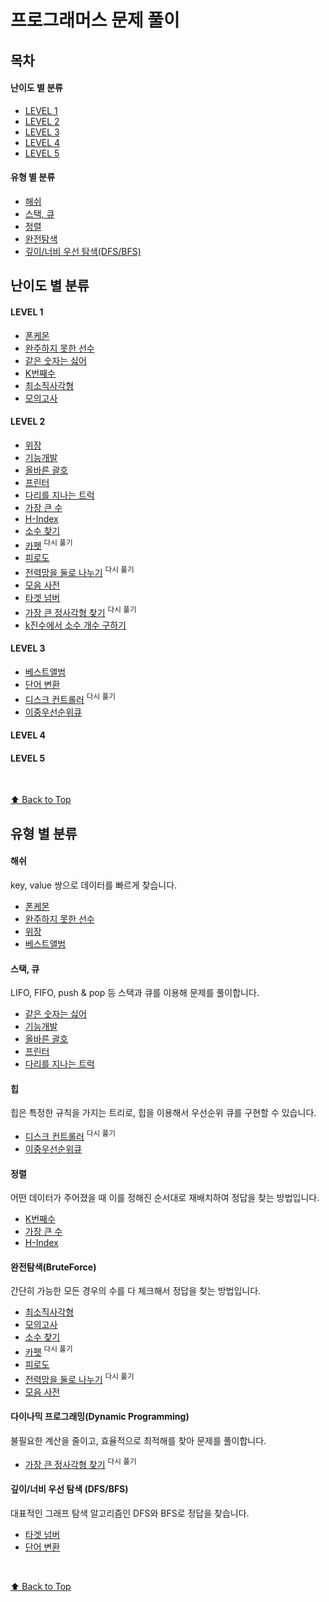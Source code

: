 # 프로그래머스 문제 풀이

## 목차

#### 난이도 별 분류

- [LEVEL 1](#level-1)
- [LEVEL 2](#level-2)
- [LEVEL 3](#level-3)
- [LEVEL 4](#level-4)
- [LEVEL 5](#level-5)

#### 유형 별 분류

- [해쉬](#해쉬)
- [스택, 큐](#스택-큐)
- [정렬](#정렬)
- [완전탐색](#완전탐색bruteforce)
- [깊이/너비 우선 탐색(DFS/BFS)](#깊이너비-우선-탐색-dfsbfs)

## 난이도 별 분류

#### LEVEL 1

- [폰케몬](./Level1/폰켓몬/problem.md)
- [완주하지 못한 선수](./Level1/완주하지%20못한%20선수/problem.md)
- [같은 숫자는 싫어](./Level1/같은%20숫자는%20싫어/problem.md)
- [K번째수](./Level1/K번째수/problem.md)
- [최소직사각형](./Level1/최소직사각형/problem.md)
- [모의고사](./Level1/모의고사/problem.md)

#### LEVEL 2

- [위장](./Level2/위장/problem.md)
- [기능개발](./Level2/기능개발/problem.md)
- [올바른 괄호](./Level2/올바른%20괄호/problem.md)
- [프린터](./Level2/프린터/problem.md)
- [다리를 지나는 트럭](./Level2/다리를%20지나는%20트럭/problem.md)
- [가장 큰 수](./Level2/가장%20큰%20수/problem.md)
- [H-Index](./Level2/H-Index/problem.md)
- [소수 찾기](./Level2/소수%20찾기/problem.md)
- [카펫](./Level2/카펫/problem.md) <sup>다시 풀기</sup>
- [피로도](./Level2/피로도/problem.md)
- [전력망을 둘로 나누기](./Level2/전력망을%20둘로%20나누기/problem.md) <sup>다시 풀기</sup>
- [모음 사전](./Level2/모음%20사전/problem.md)
- [타겟 넘버](./Level2/타겟%20넘버/problem.md)
- [가장 큰 정사각형 찾기](./Level2/가장%20큰%20정사각형%20찾기/problem.md) <sup>다시 풀기</sup>
- [k진수에서 소수 개수 구하기](./Level2/k진수에서%20소수%20개수%20구하기/problem.md)

#### LEVEL 3

- [베스트앨범](./Level3/베스트앨범/problem.md)
- [단어 변환](./Level3/단어%20변환/problem.md)
- [디스크 컨트롤러](./Level3/더%20맵게/problem.md) <sup>다시 풀기</sup>
- [이중우선순위큐](./Level3/이중우선순위큐/problem.md)

#### LEVEL 4

#### LEVEL 5

<br />

[⬆ Back to Top](#목차)
<br />

## 유형 별 분류

#### 해쉬

key, value 쌍으로 데이터를 빠르게 찾습니다.

- [폰케몬](./Level1/폰켓몬/problem.md)
- [완주하지 못한 선수](./Level1/완주하지%20못한%20선수/problem.md)
- [위장](./Level2/위장/problem.md)
- [베스트앨범](./Level3/베스트앨범/problem.md)

#### 스택, 큐

LIFO, FIFO, push & pop 등 스택과 큐를 이용해 문제를 풀이합니다.

- [같은 숫자는 싫어](./Level1/같은%20숫자는%20싫어/problem.md)
- [기능개발](./Level2/기능개발/problem.md)
- [올바른 괄호](./Level2/올바른%20괄호/problem.md)
- [프린터](./Level2/프린터/problem.md)
- [다리를 지나는 트럭](./Level2/다리를%20지나는%20트럭/problem.md)

#### 힙

힙은 특정한 규칙을 가지는 트리로, 힙을 이용해서 우선순위 큐를 구현할 수 있습니다.

- [디스크 컨트롤러](./Level3/더%20맵게/problem.md) <sup>다시 풀기</sup>
- [이중우선순위큐](./Level3/이중우선순위큐/problem.md)

#### 정렬

어떤 데이터가 주어졌을 때 이를 정해진 순서대로 재배치하여 정답을 찾는 방법입니다.

- [K번째수](./Level1/K번째수/problem.md)
- [가장 큰 수](./Level2/가장%20큰%20수/problem.md)
- [H-Index](./Level2/H-Index/problem.md)

#### 완전탐색(BruteForce)

간단히 가능한 모든 경우의 수를 다 체크해서 정답을 찾는 방법입니다.

- [최소직사각형](./Level1/최소직사각형/problem.md)
- [모의고사](./Level1/모의고사/problem.md)
- [소수 찾기](./Level2/소수%20찾기/problem.md)
- [카펫](./Level2/카펫/problem.md) <sup>다시 풀기</sup>
- [피로도](./Level2/피로도/problem.md)
- [전력망을 둘로 나누기](./Level2/전력망을%20둘로%20나누기/problem.md) <sup>다시 풀기</sup>
- [모음 사전](./Level2/모음%20사전/problem.md)

#### 다이나믹 프로그래밍(Dynamic Programming)

불필요한 계산을 줄이고, 효율적으로 최적해를 찾아 문제를 풀이합니다.

- [가장 큰 정사각형 찾기](./Level2/가장%20큰%20정사각형%20찾기/problem.md) <sup>다시 풀기</sup>

#### 깊이/너비 우선 탐색 (DFS/BFS)

대표적인 그래프 탐색 알고리즘인 DFS와 BFS로 정답을 찾습니다.

- [타겟 넘버](./Level2/타겟%20넘버/problem.md)
- [단어 변환](./Level3/단어%20변환/problem.md)

<br />

[⬆ Back to Top](#목차)
<br />
